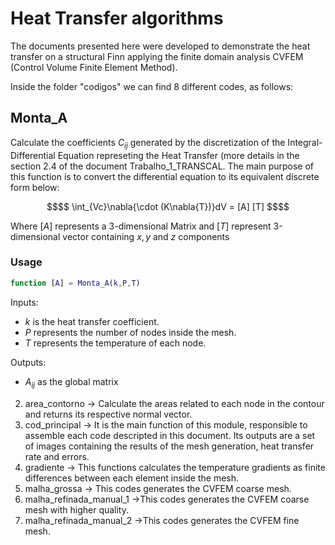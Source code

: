 # Heat Transfer algorithms

The documents presented here were developed to demonstrate the heat transfer on a structural Finn applying the finite domain analysis CVFEM (Control Volume Finite Element Method). 

Inside the folder "codigos" we can find 8 different codes, as follows:
## Monta_A
Calculate the coefficients $C_{ij}$ generated by the discretization of the Integral-Differential Equation represeting the Heat Transfer (more details in the section 2.4 of the document Trabalho_1_TRANSCAL. The main purpose of this function is to convert the differential equation to its equivalent discrete form below:
```math
$$ \int_{Vc}\nabla{\cdot (K\nabla{T})}dV = [A] [T] $$
```
Where $[A]$ represents a 3-dimensional Matrix and $[T]$ represent 3-dimensional vector containing $x,y$ and $z$ components 

### Usage

```MATLAB
function [A] = Monta_A(k,P,T)

```
Inputs:
- $k$ is the heat transfer coefficient.
- $P$ represents the number of nodes inside the mesh.
- $T$ represents the temperature of each node.

Outputs:
- $A_{ij}$ as the global matrix
 
2. area_contorno -> Calculate the areas related to each node in the contour and returns its respective normal vector.
3. cod_principal -> It is the main function of this module, responsible to assemble each code descripted in this document. Its outputs are a set of images containing the results of the mesh generation, heat transfer rate and errors.
4. gradiente -> This functions calculates the temperature gradients as finite differences between each element inside the mesh.
5. malha_grossa -> This codes generates the CVFEM coarse mesh.
6. malha_refinada_manual_1 ->This codes generates the CVFEM coarse mesh with higher quality.
7. malha_refinada_manual_2 ->This codes generates the CVFEM fine mesh.
